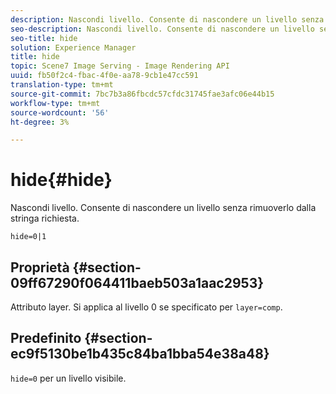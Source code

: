 ```yaml
---
description: Nascondi livello. Consente di nascondere un livello senza rimuoverlo dalla stringa richiesta.
seo-description: Nascondi livello. Consente di nascondere un livello senza rimuoverlo dalla stringa richiesta.
seo-title: hide
solution: Experience Manager
title: hide
topic: Scene7 Image Serving - Image Rendering API
uuid: fb50f2c4-fbac-4f0e-aa78-9cb1e47cc591
translation-type: tm+mt
source-git-commit: 7bc7b3a86fbcdc57cfdc31745fae3afc06e44b15
workflow-type: tm+mt
source-wordcount: '56'
ht-degree: 3%

---
```



# hide{#hide}

Nascondi livello. Consente di nascondere un livello senza rimuoverlo dalla stringa richiesta.

`hide=0|1`

## Proprietà {#section-09ff67290f064411baeb503a1aac2953}

Attributo layer. Si applica al livello 0 se specificato per `layer=comp`.

## Predefinito {#section-ec9f5130be1b435c84ba1bba54e38a48}

`hide=0` per un livello visibile.
